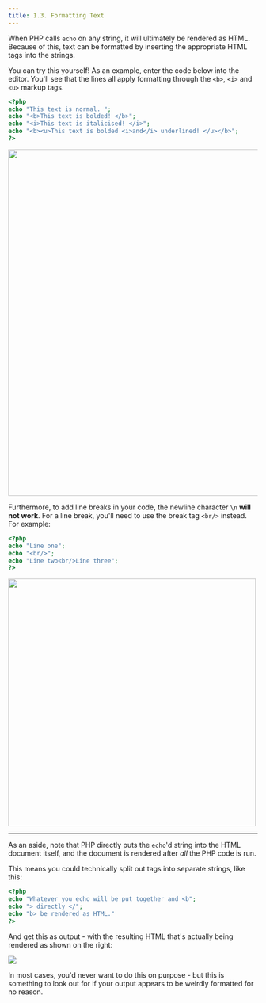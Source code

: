 ```yaml
---
title: 1.3. Formatting Text
---
```


When PHP calls `echo` on any string, it will ultimately be rendered as HTML. Because of this, text can be formatted by inserting the appropriate HTML tags into the strings. 

You can try this yourself! As an example, enter the code below into the editor.  You'll see that the lines all apply formatting through the `<b>`, `<i>` and `<u>` markup tags. 

```php
<?php
echo "This text is normal. ";
echo "<b>This text is bolded! </b>";
echo "<i>This text is italicised! </i>";
echo "<b><u>This text is bolded <i>and</i> underlined! </u></b>";
?>
```

<img src="https://i.imgur.com/7hpth7M.png" width="700px"/>

<br>

Furthermore, to add line breaks in your code, the newline character `\n` **will not work**. For a line break, you'll need to use the break tag `<br/>` instead. For example: 

```php
<?php
echo "Line one";
echo "<br/>";
echo "Line two<br/>Line three";
?>
```

<img src="https://i.imgur.com/0SdqZlg.png" width="500px">

--- 

As an aside, note that PHP directly puts the `echo`'d string into the HTML document itself, and the document is rendered after *all* the PHP code is run. 

This means you could technically split out tags into separate strings, like this:

```php
<?php
echo "Whatever you echo will be put together and <b";
echo "> directly </";
echo "b> be rendered as HTML."
?>
```
And get this as output - with the resulting HTML that's actually being rendered as shown on the right: 

<img src="https://i.imgur.com/07324rM.png"/>

In most cases, you'd never want to do this on purpose - but this is something to look out for if your output appears to be weirdly formatted for no reason.